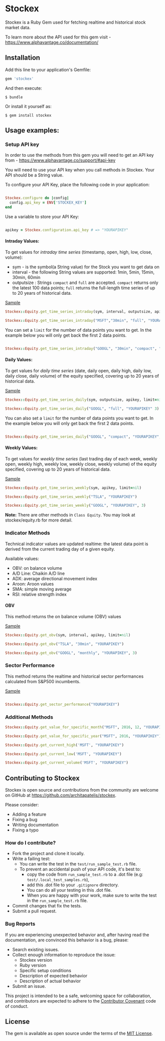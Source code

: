 # Stockex

Stockex is a Ruby Gem used for fetching realtime and historical stock market data.

To learn more about the API used for this gem visit - https://www.alphavantage.co/documentation/

## Installation

Add this line to your application's Gemfile:

```ruby
gem 'stockex'
```

And then execute:

    $ bundle

Or install it yourself as:

    $ gem install stockex

## Usage examples:

### Setup API key

In order to use the methods from this gem you will need to get an API key from - https://www.alphavantage.co/support/#api-key

You will need to use your API key when you call methods in Stockex. Your API should be a String value.  

To configure your API Key, place the following code in your application:

```ruby

Stockex.configure do |config|
  config.api_key = ENV['STOCKEX_KEY']
end

```
Use a variable to store your API Key:

```ruby

apikey = Stockex.configuration.api_key # => "YOURAPIKEY"

```

#### Intraday Values:

To get values for _intraday time series_ (timestamp, open, high, low, close, volume):

  - sym - is the symbol(a String value) for the Stock you want to get data on
  - interval -  the following String values are supported: 1min, 5min, 15min, 30min, 60min
  - outputsize : Strings `compact` and `full` are accepted. `compact` returns only the latest 100 data points; `full` returns the full-length time series of up to 20 years of historical data.

[Sample](https://www.alphavantage.co/query?function=TIME_SERIES_INTRADAY&symbol=MSFT&interval=15min&outputsize=full&apikey=demo)

```ruby
Stockex::Equity.get_time_series_intraday(sym, interval, outputsize, apikey, limit=nil)

```

```ruby
Stockex::Equity.get_time_series_intraday("MSFT","30min", "full", "YOURAPIKEY")

```
You can set a `limit` for the number of data points you want to get. In the example below you will only get back the first 2 data points.

```ruby

Stockex::Equity.get_time_series_intraday("GOOGL", "30min", "compact", "YOURAPIKEY", 2)

```

#### Daily Values:

To get values for _daily time series_ (date, daily open, daily high, daily low, daily close, daily volume) of the equity specified, covering up to 20 years of historical data.

[Sample](https://www.alphavantage.co/query?function=TIME_SERIES_DAILY&symbol=MSFT&outputsize=full&apikey=demo)

```ruby
Stockex::Equity.get_time_series_daily(sym, outputsize, apikey, limit=nil)

Stockex::Equity.get_time_series_daily("GOOGL", "full", "YOURAPIKEY" 3)

```
You can also set a `limit` for the number of data points you want to get. In the example below you will only get back the first 2 data points.

```ruby

Stockex::Equity.get_time_series_daily("GOOGL", "compact", "YOURAPIKEY", 3)

```

#### Weekly Values:

To get values for _weekly time series_ (last trading day of each week, weekly open, weekly high, weekly low, weekly close, weekly volume) of the equity specified, covering up to 20 years of historical data.

[Sample](https://www.alphavantage.co/query?function=TIME_SERIES_WEEKLY&symbol=MSFT&apikey=demo)

```ruby
Stockex::Equity.get_time_series_weekly(sym, apikey, limit=nil)

Stockex::Equity.get_time_series_weekly("TSLA", "YOURAPIKEY")

Stockex::Equity.get_time_series_weekly("GOOGL", "YOURAPIKEY", 3)

```

**Note:** There are other methods in `Class Equity`. You may look at stockex/equity.rb for more detail.

### Indicator Methods

Technical indicator values are updated realtime: the latest data point is derived from the current trading day of a given equity.

Available values:
  - OBV: on balance volume
  - A/D Line: Chaikin A/D line
  - ADX: average directional movement index
  - Aroon: Aroon values
  - SMA: simple moving average
  - RSI: relative strength index

#### OBV

This method returns the on balance volume (OBV) values

[Sample](https://www.alphavantage.co/query?function=OBV&symbol=MSFT&interval=weekly&apikey=demo)

```ruby
Stockex::Equity.get_obv(sym, interval, apikey, limit=nil)

Stockex::Equity.get_obv("TSLA", "30min", "YOURAPIKEY")

Stockex::Equity.get_obv("GOOGL", "monthly", "YOURAPIKEY", 3)

```

### Sector Performance

This method returns the realtime and historical sector performances calculated from S&P500 incumbents.

[Sample](https://www.alphavantage.co/query?function=SECTOR&apikey=demo)

```ruby

Stockex::Equity.get_sector_performance("YOURAPIKEY")

```

### Additional Methods

```ruby
Stockex::Equity.get_value_for_specific_month("MSFT", 2016, 12, "YOURAPIKEY")

Stockex::Equity.get_value_for_specific_year("MSFT", 2016, "YOURAPIKEY")

Stockex::Equity.get_current_high('MSFT', "YOURAPIKEY")

Stockex::Equity.get_current_low('MSFT', "YOURAPIKEY")

Stockex::Equity.get_current_volume('MSFT', "YOURAPIKEY")

```

## Contributing to Stockex

Stockex is open source and contributions from the community are welcome on GitHub at https://github.com/architapatelis/stockex.

Please consider:

  - Adding a feature
  - Fixing a bug
  - Writing documentation
  - Fixing a typo

### How do I contribute?


  - Fork the project and clone it locally.
  - Write a failing test:
    - You can write the test in the `test/run_sample_test.rb` file.
    - To prevent an accidental push of your API code, it's best to:
      - copy the code from `run_sample_test.rb` to a .dot file (e.g: `test/.local_test_samples.rb`),
      - add this .dot file to your `.gitignore` directory.
      - You can do all your testing in this .dot file.
      - When you are happy with your work, make sure to write the test in the `run_sample_test.rb` file.
  - Commit changes that fix the tests.
  - Submit a pull request.

### Bug Reports

If you are experiencing unexpected behavior and, after having read the documentation, are convinced this behavior is a bug, please:

  - Search existing issues.
  - Collect enough information to reproduce the issue:
    - Stockex version
    - Ruby version
    - Specific setup conditions
    - Description of expected behavior
    - Description of actual behavior
  - Submit an issue.

This project is intended to be a safe, welcoming space for collaboration, and contributors are expected to adhere to the [Contributor Covenant](http://contributor-covenant.org) code of conduct.


## License

The gem is available as open source under the terms of the [MIT License](http://opensource.org/licenses/MIT).

